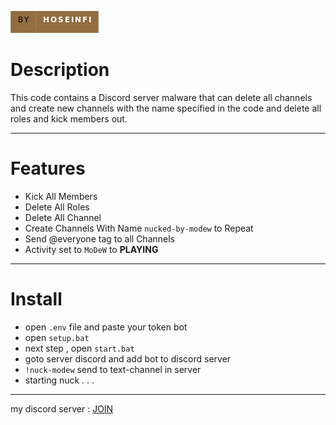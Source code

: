 [![By Hoseinfi](https://github.com/Hoseinfi/Hoseinfi/blob/main/by-hoseinfi.png)](https://github.com/Hoseinfi)

# Description
This code contains a Discord server malware that can delete all channels and create new channels with the name specified in the code and delete all roles and kick members out.
_________________________________________
# Features
- Kick All Members
- Delete All Roles
- Delete All Channel
- Create Channels With Name `nucked-by-modew` to Repeat
- Send @everyone tag to all Channels
- Activity set to `MoDeW` to __PLAYING__
_________________________________________
# Install
- open `.env` file and paste your token bot
- open `setup.bat`
- next step , open `start.bat`
- goto server discord and add bot to discord server
- `!nuck-modew` send to text-channel in server
- starting nuck . . .
_________________________________________
my discord server : [JOIN](https://discord.gg/tckXBhv3Rw)
